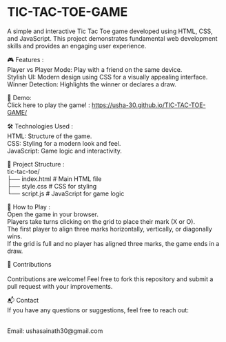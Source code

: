 # TIC-TAC-TOE-GAME

A simple and interactive Tic Tac Toe game developed using HTML, CSS, and JavaScript. This project demonstrates fundamental web development skills and provides an engaging user experience.

🎮 Features :<br>
Player vs Player Mode: Play with a friend on the same device.<br>
Stylish UI: Modern design using CSS for a visually appealing interface.<br>
Winner Detection: Highlights the winner or declares a draw.<br>

🚀 Demo:<br>
Click here to play the game! : https://usha-30.github.io/TIC-TAC-TOE-GAME/


🛠️ Technologies Used :<br>
HTML: Structure of the game.<br>
CSS: Styling for a modern look and feel.<br>
JavaScript: Game logic and interactivity.<br>


📂 Project Structure : <br>
tic-tac-toe/  
├── index.html        # Main HTML file  
├── style.css         # CSS for styling  
└── script.js         # JavaScript for game logic  

🎯 How to Play : <br>
Open the game in your browser.<br>
Players take turns clicking on the grid to place their mark (X or O).<br>
The first player to align three marks horizontally, vertically, or diagonally wins.<br>
If the grid is full and no player has aligned three marks, the game ends in a draw.<br>

🤝 Contributions<br><br>
Contributions are welcome! Feel free to fork this repository and submit a pull request with your improvements.

📬 Contact<br>
If you have any questions or suggestions, feel free to reach out:<br>

<br>
Email: ushasainath30@gmail.com
